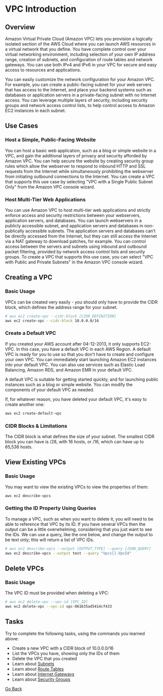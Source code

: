 # VPC Introduction
## Overview
Amazon Virtual Private Cloud (Amazon VPC) lets you provision a logically isolated section of the AWS Cloud where you can launch AWS resources in a virtual network that you define.
You have complete control over your virtual networking environment, including selection of your own IP address range, creation of subnets, and configuration of route tables and network gateways.
You can use both IPv4 and IPv6 in your VPC for secure and easy access to resources and applications.

You can easily customize the network configuration for your Amazon VPC.
For example, you can create a public-facing subnet for your web servers that has access to the Internet, and place your backend systems such as databases or application servers in a private-facing subnet with no Internet access.
You can leverage multiple layers of security, including security groups and network access control lists, to help control access to Amazon EC2 instances in each subnet.

## Use Cases
### Host a Simple, Public-Facing Website
You can host a basic web application, such as a blog or simple website in a VPC, and gain the additional layers of privacy and security afforded by Amazon VPC.
You can help secure the website by creating security group rules which allow the webserver to respond to inbound HTTP and SSL requests from the Internet while simultaneously prohibiting the webserver from initiating outbound connections to the Internet.
You can create a VPC that supports this use case by selecting "VPC with a Single Public Subnet Only" from the Amazon VPC console wizard.

### Host Multi-Tier Web Applications
You can use Amazon VPC to host multi-tier web applications and strictly enforce access and security restrictions between your webservers, application servers, and databases.
You can launch webservers in a publicly accessible subnet, and application servers and databases in non-publically accessible subnets.
The application servers and databases can’t be directly accessed from the Internet, but they can still access the Internet via a NAT gateway to download patches, for example.
You can control access between the servers and subnets using inbound and outbound packet filtering, provided by network access control lists and security groups.
To create a VPC that supports this use case, you can select "VPC with Public and Private Subnets" in the Amazon VPC console wizard.

## Creating a VPC
### Basic Usage
VPCs can be created very easily - you should only have to provide the CIDR block, which defines the address range for your subnet.
```bash
# aws ec2 create-vpc --cidr-block [CIDR_DEFINITION]
aws ec2 create-vpc --cidr-block 10.0.0.0/16
```

### Create a Default VPC
If you created your AWS account after 04-12-2013, it only supports EC2-VPC. In this case, you have a default VPC in each AWS Region. A default VPC is ready for you to use so that you don't have to create and configure your own VPC. You can immediately start launching Amazon EC2 instances into your default VPC. You can also use services such as Elastic Load Balancing, Amazon RDS, and Amazon EMR in your default VPC.

A default VPC is suitable for getting started quickly, and for launching public instances such as a blog or simple website. You can modify the components of your default VPC as needed. 

If, for whatever reason, you have deleted your default VPC, it's easy to create another one:
```bash
aws ec2 create-default-vpc
```

### CIDR Blocks & Limitations
The CIDR block is what defines the size of your subnet.
The smallest CIDR block you can have is /28, with 16 hosts, or /16, which can have up to 65,536 hosts.

## View Existing VPCs
### Basic Usage
You may want to view the existing VPCs to view the properties of them:
```bash
aws ec2 describe-vpcs
```
### Getting the ID Property Using Queries
To manage a VPC, such as when you want to delete it, you will need to be able to reference that VPC by its ID.
If you have several VPCs then the output can be a little overwhelming, considering that you just want to see the IDs.
We can use a query, like the one below, and change the output to be text only; this will return a list of VPC IDs.
```bash
# aws ec2 describe-vpcs --output [OUTPUT_TYPE] --query [JSON_QUERY]
aws ec2 describe-vpcs --output text --query "Vpcs[].VpcId"
```

## Delete VPCs
### Basic Usage
The VPC ID must be provided when deleting a VPC:
```bash
# aws ec2 delete-vpc --vpc-id [VPC_ID]
aws ec2 delete-vpc --vpc-id vpc-061635ad5414cf433
```

## Tasks
Try to complete the following tasks, using the commands you learned above:
- Create a new VPC with a CIDR block of 10.0.0.0/16
- List the VPCs you have, showing only the IDs of them
- Delete the VPC that you created
- Learn about [Subnets](./subnets)
- Learn about [Route Tables](./route-tables)
- Learn about [Internet Gateways](./internet-gateways)
- Learn about [Security Groups](./security-groups)

[Go Back](../README.md#tasks)
